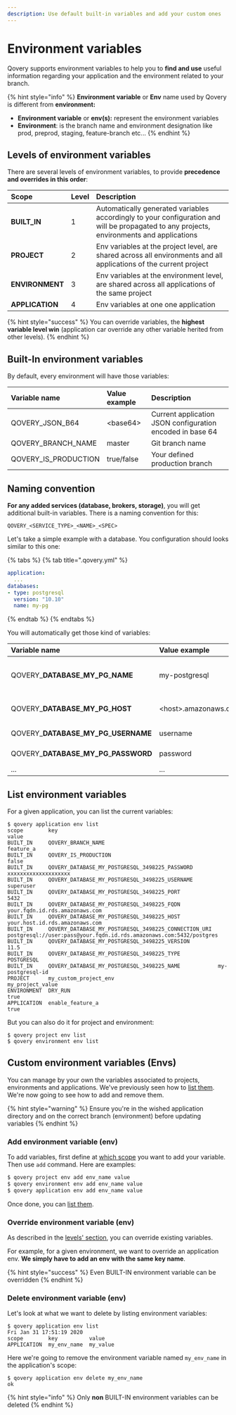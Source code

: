 ```yaml
---
description: Use default built-in variables and add your custom ones
---
```


# Environment variables

Qovery supports environment variables to help you to **find and use** useful information regarding your application and the environment related to your branch.

{% hint style="info" %}
**Environment variable** or **Env** name used by Qovery is different from **environment:**

* **Environment variable** or **env\(s\):** represent the environment variables
* **Environment**: is the branch name and environment designation like prod, preprod, staging, feature-branch etc...
{% endhint %}

## Levels of environment variables

There are several levels of environment variables, to provide **precedence and overrides in this order**:

| Scope | Level | Description |
| :--- | :--- | :--- |
| **BUILT\_IN** | 1 | Automatically generated variables accordingly to your configuration and will be propagated to any projects, environments and applications |
| **PROJECT** | 2 | Env variables at the project level, are shared across all environments and all applications of the current project |
| **ENVIRONMENT** | 3 | Env variables at the environment level, are shared across all applications of the same project |
| **APPLICATION** | 4 | Env variables at one one application |

{% hint style="success" %}
You can override variables, the **highest variable level win** \(application car override any other variable herited from other levels\).
{% endhint %}

## Built-In environment variables

By default, every environment will have those variables:

| Variable name | Value example | Description |
| :--- | :--- | :--- |
| QOVERY\_JSON\_B64 | &lt;base64&gt; | Current application JSON configuration encoded in base 64 |
| QOVERY\_BRANCH\_NAME | master | Git branch name |
| QOVERY\_IS\_PRODUCTION | true/false | Your defined production branch |

## Naming convention

**For any added services \(database, brokers, storage\)**, you will get additional built-in variables. There is a naming convention for this:

```text
QOVERY_<SERVICE_TYPE>_<NAME>_<SPEC>
```

Let's take a simple example with a database. You configuration should looks similar to this one:

{% tabs %}
{% tab title=".qovery.yml" %}
```yaml
application:
  ...
databases:
- type: postgresql
  version: "10.10"
  name: my-pg
```
{% endtab %}
{% endtabs %}

You will automatically get those kind of variables:

| Variable name | Value example | Description |
| :--- | :--- | :--- |
| QOVERY\_**DATABASE**\_**MY\_PG**\_**NAME** | my-postgresql | Name of your PostgreSQL database |
| QOVERY\_**DATABASE**\_**MY\_PG**\_**HOST** | &lt;host&gt;.amazonaws.com | PostgreSQL host address |
| QOVERY\_**DATABASE**\_**MY\_PG**\_**USERNAME** | username | PostgreSQL username |
| QOVERY\_**DATABASE**\_**MY\_PG**\_**PASSWORD** | password | PostgreSQL password |
| ... | ... | ... |

## List environment variables

For a given application, you can list the current variables:

```text
$ qovery application env list
scope        key                                                   value
BUILT_IN     QOVERY_BRANCH_NAME                                    feature_a
BUILT_IN     QOVERY_IS_PRODUCTION                                  false
BUILT_IN     QOVERY_DATABASE_MY_POSTGRESQL_3498225_PASSWORD        xxxxxxxxxxxxxxxxxxxx
BUILT_IN     QOVERY_DATABASE_MY_POSTGRESQL_3498225_USERNAME        superuser
BUILT_IN     QOVERY_DATABASE_MY_POSTGRESQL_3498225_PORT            5432
BUILT_IN     QOVERY_DATABASE_MY_POSTGRESQL_3498225_FQDN            your.fqdn.id.rds.amazonaws.com
BUILT_IN     QOVERY_DATABASE_MY_POSTGRESQL_3498225_HOST            your.host.id.rds.amazonaws.com
BUILT_IN     QOVERY_DATABASE_MY_POSTGRESQL_3498225_CONNECTION_URI  postgresql://user:pass@your.fqdn.id.rds.amazonaws.com:5432/postgres
BUILT_IN     QOVERY_DATABASE_MY_POSTGRESQL_3498225_VERSION         11.5
BUILT_IN     QOVERY_DATABASE_MY_POSTGRESQL_3498225_TYPE            POSTGRESQL
BUILT_IN     QOVERY_DATABASE_MY_POSTGRESQL_3498225_NAME            my-postgresql-id
PROJECT      my_custom_project_env                                 my_project_value
ENVIRONMENT  DRY_RUN                                               true
APPLICATION  enable_feature_a                                      true
```

But you can also do it for project and environment:

```text
$ qovery project env list
$ qovery environment env list
```

## Custom environment variables \(Envs\)

You can manage by your own the variables associated to projects, environments and applications. We've previously seen how to [list them](environment-variables.md#list-environment-variables). We're now going to see how to add and remove them.

{% hint style="warning" %}
Ensure you're in the wished application directory and on the correct branch \(environment\) before updating variables
{% endhint %}

### Add environment variable \(env\)

To add variables, first define at [which scope](environment-variables.md#levels-of-environment-variable) you want to add your variable. Then use `add` command. Here are examples:

```bash
$ qovery project env add env_name value
$ qovery environment env add env_name value
$ qovery application env add env_name value
```

Once done, you can [list them](environment-variables.md#list-environment-variables).

### Override environment variable \(env\)

As described in the [levels' section](environment-variables.md#levels-of-environment-variable), you can override existing variables.

For example, for a given environment, we want to override an application env. **We simply have to add an env with the same key name**.

{% hint style="success" %}
Even BUILT-IN environment variable can be overridden
{% endhint %}

### Delete environment variable \(env\)

Let's look at what we want to delete by listing environment variables:

```text
$ qovery application env list                                                                                                                                                               Fri Jan 31 17:51:19 2020
scope        key          value
APPLICATION  my_env_name  my_value
```

Here we're going to remove the environment variable named `my_env_name` in the application's scope:

```text
$ qovery application env delete my_env_name
ok
```

{% hint style="info" %}
Only **non** BUILT-IN environment variables can be deleted
{% endhint %}

